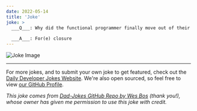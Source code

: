 ```yaml
---
date: 2022-05-14
title: 'Joke'
joke: >
  ___Q___: Why did the functional programmer finally move out of their house?
  
  ___A___: For(e) closure
---
```



![Joke Image](https://private.xtrp.io/projects/DailyDeveloperJokes/public_image_server/images/5e1259b02befe.png)

---

For more jokes, and to submit your own joke to get featured, check out the [Daily Developer Jokes Website](https://dailydeveloperjokes.github.io/). We're also open sourced, so feel free to view [our GitHub Profile](https://github.com/dailydeveloperjokes).


_This joke comes from [Dad-Jokes GitHub Repo by Wes Bos](https://github.com/wesbos/dad-jokes) (thank you!), whose owner has given me permission to use this joke with credit._

<!--
Joke text:
**Q**: Why did the functional programmer finally move out of their house?

**A**: For(e) closure
 -->



